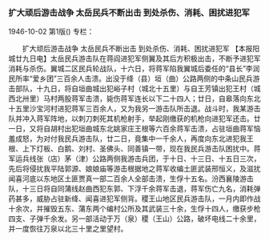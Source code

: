 ### 扩大顽后游击战争  太岳民兵不断出击  到处杀伤、消耗、困扰进犯军

1946-10-02
第1版()
专栏：

　　扩大顽后游击战争
    太岳民兵不断出击
    到处杀伤、消耗、困扰进犯军
    【本报阳城廿九日电】太岳民兵游击队在蒋阎进犯军侧翼及其后方积极出击，不断予进犯军消耗与杀伤。翼城二区民兵轮战队，十六日，将蒋军陷我翼城后委任的“县长”李润民所率“爱乡团”三百余人击溃。出没于绛（县）垣（曲）公路两侧的中条山民兵游击部队，十九日，将自垣曲城出犯峪子村（城北十五里）与自王芳镇出犯王村（城西北卅里）马村两股蒋军击溃，毙伤蒋军连长以下二十四人；廿日，自皋落向东北十五里沙宝河村进犯蒋军三百余人，又为我另一游击队所击退。战斗时，我某游击队并冲入蒋军阵地，以刺刀刺死其机枪射手，举起刚缴获的机枪向进犯军还击。廿一日，又将自胡村出犯垣曲城东北姚家庄王根等六百余蒋军击溃，占驻垣曲蒋军恼羞成怒，为对付我民兵游击队，廿二日，竟集中一千余人，再度向东北进犯我王根、上下灯板、白鹅、刘村、圣佛头、同善镇一带，现在我民兵游击队困扰中。蒋军运兵线张（店）茅（津）公路两侧我游击兵团，于十日、十三日、十五日三次，先后将侵扰我平陆郭源、娘娘庙等游击根据地之蒋军收编土匪武装邢恒义，及滋扰闻喜河底以东地区土匪贾真一部二百余人全部击溃，生俘十五名。汾西襄陵游击队，十三日将自同蒲线赵曲西犯东郭、下浮千余蒋军击退，蒋军伤亡九名，消耗弹药甚多，威胁占驻新绛、闻喜进犯军侧背。稷王山地区民兵游击队，一月内即作战十余次，并摧毁五东、蒲东两个编村公所及其武装三十余，生俘十四人，缴获步枪四支、子弹千余发。另一部活动于万（泉）稷（王山）公路，破坏电线二十余里，并一度恢往万泉以北三十里之里望村。
